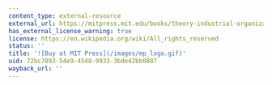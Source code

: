 ```yaml
---
content_type: external-resource
external_url: https://mitpress.mit.edu/books/theory-industrial-organization
has_external_license_warning: true
license: https://en.wikipedia.org/wiki/All_rights_reserved
status: ''
title: '![Buy at MIT Press](/images/mp_logo.gif)'
uid: 72bc7893-54e9-4548-9933-3bde42bb0887
wayback_url: ''
---
```

